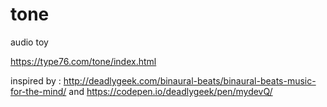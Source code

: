 # tone
audio toy

https://type76.com/tone/index.html

inspired by :
http://deadlygeek.com/binaural-beats/binaural-beats-music-for-the-mind/
and https://codepen.io/deadlygeek/pen/mydevQ/
